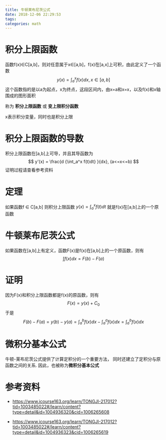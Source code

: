 ```yaml
---
title: 牛顿莱布尼茨公式
date: 2018-12-06 22:29:53
tags:
categories: math
---
```


# 积分上限函数

函数f(x)∈C[a,b]，则对任意属于x∈[a,b]，f(x)在[a,x]上可积，由此定义了一个函数
$$
y(x) = \int_a^x f(x)dx,  x∈[a,b]
$$
这个函数指的是以a为起点，x为终点，这段区间内，由x=a和x=x，以及f(x)和x轴围成的图形面积

称为 **积分上限函数** 或 **变上限积分函数**

x表示积分变量，同时也是积分上限

# 积分上限函数的导数

积分上限函数在[a,b]上可导，并且其导函数为
$$
y'(x) = \frac{d {\int_a^x f(t)dt} }{dx}, (a<=x<=b)
$$
证明过程请查看参考资料

# 定理

如果函数f ∈ C[a,b] 则积分上限函数 $y(x) = \int_a^x f(t)dt$ 就是f(x)在[a,b]上的一个原函数

# 牛顿莱布尼茨公式

如果函数在[a,b]上有定义，函数F(x)是f(x)在[a,b]上的一个原函数，则有
$$
\int f(x)dx = F(b) - F(a)
$$

# 证明

因为F(x)和积分上限函数都是f(x)的原函数，则有
$$
F(x) = y(x) + C_0
$$
于是
$$
F(b)-F(a) = y(b) - y(a) = \int_a^b f(x)dx - \int_a^a f(x)dx = \int_a^b f(x)dx
$$

# 微积分基本公式

牛顿-莱布尼茨公式提供了计算定积分的一个重要方法， 同时还建立了定积分与原函数之间的关系. 因此，也被称为**微积分基本公式** 



# 参考资料

- https://www.icourse163.org/learn/TONGJI-217012?tid=1003485022#/learn/content?type=detail&id=1004936320&cid=1006265608

- https://www.icourse163.org/learn/TONGJI-217012?tid=1003485022#/learn/content?type=detail&id=1004936323&cid=1006265619
